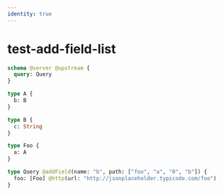 ```yaml
---
identity: true
---
```


# test-add-field-list

```graphql @schema
schema @server @upstream {
  query: Query
}

type A {
  b: B
}

type B {
  c: String
}

type Foo {
  a: A
}

type Query @addField(name: "b", path: ["foo", "a", "0", "b"]) {
  foo: [Foo] @http(url: "http://jsonplaceholder.typicode.com/foo")
}
```
